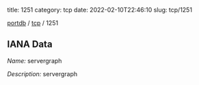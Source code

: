 title: 1251
category: tcp
date: 2022-02-10T22:46:10
slug: tcp/1251

[portdb](/) / [tcp](/category/tcp.html) / 1251


## IANA Data

_Name:_ servergraph

_Description:_ servergraph

